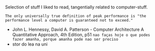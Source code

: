 Selection of stuff I liked to read, tangentially related to computer-stuff.

`The only universally true definition of peak performance is "the performance level a computer is guaranteed not to exceed."`
- John L. Hennessy, David A. Patterson - Computer Architecture A Quantitative Approach, 4th Edition, p51
`nao faças hoje o que podes fazer amanha, porque amanha pode nao ser preciso`
- stor do lea na uni
